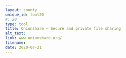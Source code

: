 ```yaml
---
layout: county 
unique_id: tool20
#: 20
type: tool
title: Onionshare – Secure and private file sharing
alt_text: 
link: www.onionshare.org/
filename: 
date: 2020-07-21
---
```


